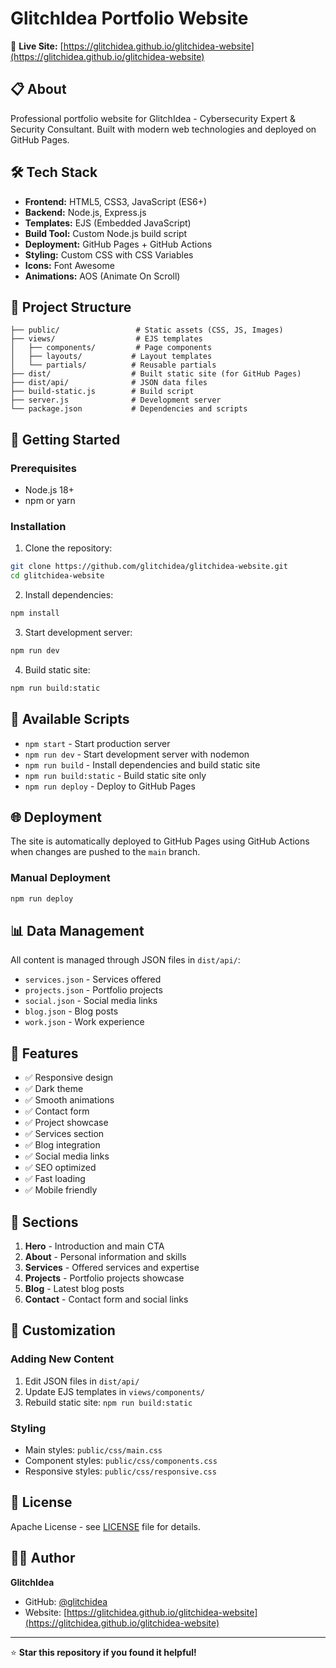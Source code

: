 # GlitchIdea Portfolio Website

🚀 **Live Site:** [https://glitchidea.github.io/glitchidea-website](https://glitchidea.github.io/glitchidea-website)

## 📋 About

Professional portfolio website for GlitchIdea - Cybersecurity Expert & Security Consultant. Built with modern web technologies and deployed on GitHub Pages.

## 🛠️ Tech Stack

- **Frontend:** HTML5, CSS3, JavaScript (ES6+)
- **Backend:** Node.js, Express.js
- **Templates:** EJS (Embedded JavaScript)
- **Build Tool:** Custom Node.js build script
- **Deployment:** GitHub Pages + GitHub Actions
- **Styling:** Custom CSS with CSS Variables
- **Icons:** Font Awesome
- **Animations:** AOS (Animate On Scroll)

## 📁 Project Structure

```
├── public/                 # Static assets (CSS, JS, Images)
├── views/                  # EJS templates
│   ├── components/         # Page components
│   ├── layouts/           # Layout templates
│   └── partials/          # Reusable partials
├── dist/                  # Built static site (for GitHub Pages)
├── dist/api/              # JSON data files
├── build-static.js        # Build script
├── server.js              # Development server
└── package.json           # Dependencies and scripts
```

## 🚀 Getting Started

### Prerequisites

- Node.js 18+ 
- npm or yarn

### Installation

1. Clone the repository:
```bash
git clone https://github.com/glitchidea/glitchidea-website.git
cd glitchidea-website
```

2. Install dependencies:
```bash
npm install
```

3. Start development server:
```bash
npm run dev
```

4. Build static site:
```bash
npm run build:static
```

## 📝 Available Scripts

- `npm start` - Start production server
- `npm run dev` - Start development server with nodemon
- `npm run build` - Install dependencies and build static site
- `npm run build:static` - Build static site only
- `npm run deploy` - Deploy to GitHub Pages

## 🌐 Deployment

The site is automatically deployed to GitHub Pages using GitHub Actions when changes are pushed to the `main` branch.

### Manual Deployment

```bash
npm run deploy
```

## 📊 Data Management

All content is managed through JSON files in `dist/api/`:

- `services.json` - Services offered
- `projects.json` - Portfolio projects
- `social.json` - Social media links
- `blog.json` - Blog posts
- `work.json` - Work experience

## 🎨 Features

- ✅ Responsive design
- ✅ Dark theme
- ✅ Smooth animations
- ✅ Contact form
- ✅ Project showcase
- ✅ Services section
- ✅ Blog integration
- ✅ Social media links
- ✅ SEO optimized
- ✅ Fast loading
- ✅ Mobile friendly

## 📱 Sections

1. **Hero** - Introduction and main CTA
2. **About** - Personal information and skills
3. **Services** - Offered services and expertise
4. **Projects** - Portfolio projects showcase
5. **Blog** - Latest blog posts
6. **Contact** - Contact form and social links

## 🔧 Customization

### Adding New Content

1. Edit JSON files in `dist/api/`
2. Update EJS templates in `views/components/`
3. Rebuild static site: `npm run build:static`

### Styling

- Main styles: `public/css/main.css`
- Component styles: `public/css/components.css`
- Responsive styles: `public/css/responsive.css`

## 📄 License

Apache License - see [LICENSE](LICENSE) file for details.

## 👨‍💻 Author

**GlitchIdea**
- GitHub: [@glitchidea](https://github.com/glitchidea)
- Website: [https://glitchidea.github.io/glitchidea-website](https://glitchidea.github.io/glitchidea-website)


---

⭐ **Star this repository if you found it helpful!**

